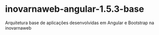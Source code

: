 # inovarnaweb-angular-1.5.3-base
Arquitetura base de aplicações desenvolvidas em Angular e Bootstrap na inovarnaweb
